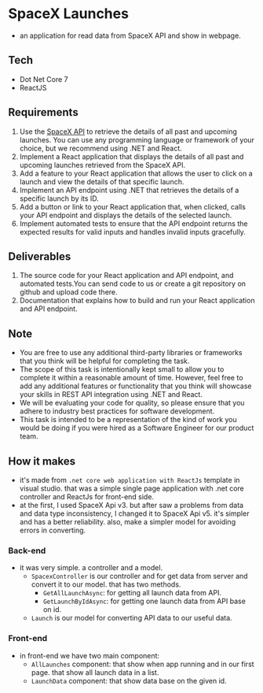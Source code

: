 # SpaceX Launches

- an application for read data from SpaceX API and show in webpage.

## Tech

- Dot Net Core 7
- ReactJS

## Requirements

1. Use the [SpaceX API](https://docs.spacexdata.com/) to retrieve the details of all past and upcoming launches. You can use any programming language or framework of your choice, but we recommend using .NET and React.
2. Implement a React application that displays the details of all past and upcoming launches retrieved from the SpaceX API.
3. Add a feature to your React application that allows the user to click on a launch and view the details of that specific launch.
4. Implement an API endpoint using .NET that retrieves the details of a specific launch by its ID.
5. Add a button or link to your React application that, when clicked, calls your API endpoint and displays the details of the selected launch.
6. Implement automated tests to ensure that the API endpoint returns the expected results for valid inputs and handles invalid inputs gracefully.

## Deliverables

1. The source code for your React application and API endpoint, and automated tests.You can send code to us or create a git repository on github and upload code there.
2. Documentation that explains how to build and run your React application and API endpoint.

## Note

- You are free to use any additional third-party libraries or frameworks that you think will be helpful for completing the task.
- The scope of this task is intentionally kept small to allow you to complete it within a reasonable amount of time. However, feel free to add any additional features or 
functionality that you think will showcase your skills in REST API integration using .NET and React.
- We will be evaluating your code for quality, so please ensure that you adhere to industry best practices for software development.
- This task is intended to be a representation of the kind of work you would be doing if you were hired as a Software Engineer for our product team.

## How it makes

- it's made from `.net core web application with ReactJs` template in visual studio. that was a simple single page application with .net core controller and ReactJs for front-end side.
- at the first, I used SpaceX Api v3. but after saw a problems from data and data type inconsistency, I changed it to SpaceX Api v5. it's simpler and has a better reliability. also, make a simpler model for avoiding errors in converting.

### Back-end

- it was very simple. a controller and a model.
  - `SpacexController` is our controller and for get data from server and convert it to our model. that has two methods.
    - `GetAllLaunchAsync`: for getting all launch data from API.
    - `GetLaunchByIdAsync`: for getting one launch data from API base on id.
  - `Launch` is our model for converting API data to our useful data.

### Front-end

- in front-end we have two main component:
  - `AllLaunches` component: that show when app running and in our first page. that show all launch data in a list.
  - `LaunchData` component: that show data base on the given id.
